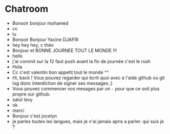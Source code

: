 # Chatroom
- Bonsoir bonjour mohamed
- cc
- lu
- Bonsoir Bonjour Yacine DJAFRI
- hey hey hey, c théo
- Bonjour et BONNE JOURNEE TOUT LE MONDE !!!
- hello
- j'ai commit sur la 12 faut push avant la fin de journée c'est le rush 
- Hola
- Cc c'est valentin bon appetit tout le monde ^^
- Hi, back ! Vous pouvez regarder qui écrit quoi avec à l'aide github ou git log donc interdiction de signer ses messages ;)
- Vous pouvez commencer vos mesages par un `-` pour que ce soit plus propre sur github.
- salut levy
- ok
- merci
- Bonjour c'est jocelyn
- je parles toutes les langues, mais je n'ai jamais apris a parler. qui suis je ?
